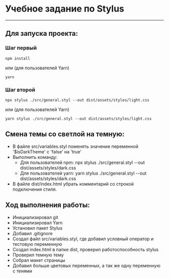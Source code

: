 # Учебное задание по Stylus

____

## Для запуска проекта:

### Шаг первый
```
npm install 
```

или (для пользователей Yarn)

```
yarn
```

### Шаг второй
```
npx stylus ./src/general.styl --out dist/assets/styles/light.css
```

или (для пользователей Yarn)

```
yarn stylus ./src/general.styl --out dist/assets/styles/light.css
```


## Смена темы со светлой на темную:

- В файле src/variables.styl поменять значение переменной '$isDarkTheme' с 'false' на 'true'
- Выполнить команду:
	- Для пользователей npm: npx stylus ./src/general.styl --out dist/assets/styles/dark.css
	- Для пользователей yarn: yarn stylus ./src/general.styl --out dist/assets/styles/dark.css
- В файле dist/index.html убрать комментарий со строкой подключения стиля.


## Ход выполнения работы:

- Инициализировал git
- Инициализировал Yarn
- Установил пакет Stylus
- Добавил .gitignore
- Создал файл src/variables.styl, где добавил условный оператор и тестовую переменную
- Создал index.html в папке dist, проверил работоспособность stylus
- Проверил темную тему
- Собрал макет страницы
- Добавил больше цветовых переменных, а так же одну переменную с тенями